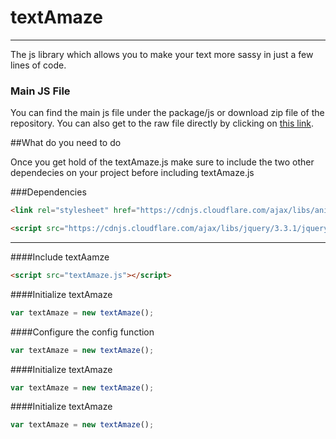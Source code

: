 # textAmaze
---
The js library which allows you to make your text more sassy in just a few lines of code.

### Main JS File

You can find the main js file under the package/js or download zip file of the repository.
You can also get to the raw file directly by clicking on [this link](https://bit.ly/2L8rELJ).

##What do you need to do

Once you get hold of the textAmaze.js make sure to include the two other dependecies on your project before including textAmaze.js

###Dependencies

~~~ html
<link rel="stylesheet" href="https://cdnjs.cloudflare.com/ajax/libs/animate.css/3.5.2/animate.min.css" />
~~~

~~~ html
<script src="https://cdnjs.cloudflare.com/ajax/libs/jquery/3.3.1/jquery.min.js"></script>
~~~

-----------

####Include textAamze
~~~ html
<script src="textAmaze.js"></script>
~~~

####Initialize textAmaze
~~~javascript
var textAmaze = new textAmaze();
~~~

####Configure the config function
~~~javascript
var textAmaze = new textAmaze();
~~~

####Initialize textAmaze
~~~javascript
var textAmaze = new textAmaze();
~~~

####Initialize textAmaze
~~~javascript
var textAmaze = new textAmaze();
~~~






